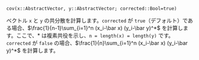 ```
cov(x::AbstractVector, y::AbstractVector; corrected::Bool=true)
```

ベクトル `x` と `y` の共分散を計算します。`corrected` が `true`（デフォルト）である場合、$\frac{1}{n-1}\sum_{i=1}^n (x_i-\bar x) (y_i-\bar y)^*$ を計算します。ここで、$*$ は複素共役を示し、`n = length(x) = length(y)` です。`corrected` が `false` の場合、$\frac{1}{n}\sum_{i=1}^n (x_i-\bar x) (y_i-\bar y)^*$ を計算します。
